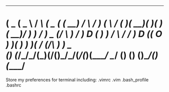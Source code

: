  ____  ____   __   ____  ____  ____   __     _   ____   __  ____  ____  __  __    ____  ____ 
(  _ \(  _ \ / _\ (  _ \(    \(  __) / _\   / ) (    \ /  \(_  _)(  __)(  )(  )  (  __)/ ___)
 ) __/ ) _ (/    \ )   / ) D ( ) _) /    \ / /_  ) D ((  O ) )(   ) _)  )( / (_/\ ) _) \___ \
(__)  (____/\_/\_/(__\_)(____/(____)\_/\_/(_/(_)(____/ \__/ (__) (__)  (__)\____/(____)(____/
=================

Store my preferences for terminal including:
  .vimrc
  .vim
  .bash_profile
  .bashrc
